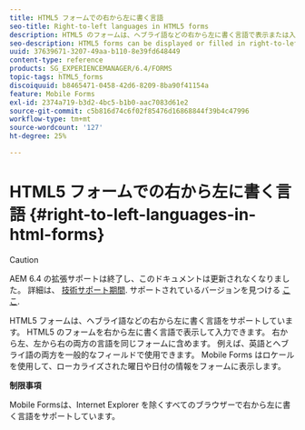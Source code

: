 ```yaml
---
title: HTML5 フォームでの右から左に書く言語
seo-title: Right-to-left languages in HTML5 forms
description: HTML5 のフォームは、ヘブライ語などの右から左に書く言語で表示または入力できます。
seo-description: HTML5 forms can be displayed or filled in right-to-left languages, such as Hebrew.
uuid: 37639671-3207-49aa-b110-8e39fd648449
content-type: reference
products: SG_EXPERIENCEMANAGER/6.4/FORMS
topic-tags: hTML5_forms
discoiquuid: b8465471-0458-42d6-8209-8ba90f41154a
feature: Mobile Forms
exl-id: 2374a719-b3d2-4bc5-b1b0-aac7083d61e2
source-git-commit: c5b816d74c6f02f85476d16868844f39b4c47996
workflow-type: tm+mt
source-wordcount: '127'
ht-degree: 25%

---
```


# HTML5 フォームでの右から左に書く言語 {#right-to-left-languages-in-html-forms}

>[!CAUTION]
>
>AEM 6.4 の拡張サポートは終了し、このドキュメントは更新されなくなりました。 詳細は、 [技術サポート期間](https://helpx.adobe.com/jp/support/programs/eol-matrix.html). サポートされているバージョンを見つける [ここ](https://experienceleague.adobe.com/docs/?lang=ja).

HTML5 フォームは、ヘブライ語などの右から左に書く言語をサポートしています。 HTML5 のフォームを右から左に書く言語で表示して入力できます。 右から左、左から右の両方の言語を同じフォームに含めます。 例えば、英語とヘブライ語の両方を一般的なフィールドで使用できます。 Mobile Forms はロケールを使用して、ローカライズされた曜日や日付の情報をフォームに表示します。

**制限事項**

Mobile Formsは、Internet Explorer を除くすべてのブラウザーで右から左に書く言語をサポートしています。
